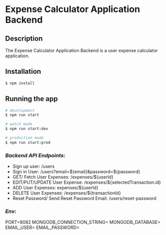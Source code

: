 #  Expense Calculator Application Backend

## Description
The Expense Calculator Application Backend is a user expense calculator application. 


## Installation

```bash
$ npm install
```

## Running the app

```bash
# development
$ npm run start

# watch mode
$ npm run start:dev

# production mode
$ npm run start:prod
```

### ***Backend API Endpoints:***
* Sign up user: /users
* Sign in User: /users?email=${email}&password=${password}
* GET/ Fetch User Expenses: /expenses/${userId}
* EDIT/PUT/UPDATE User Expense: /expenses/${selectedTransaction.id}
* ADD User Expenses: expenses/${userId}
* DELETE User Expenses: /expenses/${transactionId}
* Reset Password/ Send Reset Password Email: /users/reset-password

  
### ***Env:***
PORT=8082 
MONGODB_CONNECTION_STRING=
MONGODB_DATABASE=
EMAIL_USER=
EMAIL_PASSWORD=
